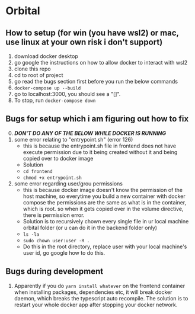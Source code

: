 # Orbital

## How to setup (for win (you have wsl2) or mac, use linux at your own risk i don't support)
1. download docker desktop
2. go google the instructions on how to allow docker to interact with wsl2
3. clone this repo
4. cd to root of project
5. go read the bugs section first before you run the below commands
6. `docker-compose up --build `
7. go to localhost:3000, you should see a "[]".
8. To stop, run `docker-compose down`

## Bugs for setup which i am figuring out how to fix
0. ***DON'T DO ANY OF THE BELOW WHILE DOCKER IS RUNNING***
1. some error relating to "entrypoint.sh" (error 126)
   - this is because the entrypoint.sh file in frontend does not have execute permission due to it being created without it and being copied over to docker image
   - Solution 
   - `cd frontend`
   - `chmod +x entrypoint.sh`
2. some error regarding user/grou permissions
   - this is because docker image doesn't know the permission of the host machine, so everytime you build a new container with docker compose the permissions are the same as what is in the container, which is root. so when it gets copied over in the volume directive, there is permission error.
   - Solution is to recursively chown every single file in ur local machine orbital folder (or u can do it in the backend folder only)
   - `ls -la`
   - `sudo chown user:user -R .` 
   - Do this in the root directory, replace user with your local machine's user id, go google how to do this.

## Bugs during development
1. Apparently if you do `yarn install whatever` on the frontend container when installing packages, dependencies etc, it will break docker daemon, which breaks the typescript auto recompile. The solution is to restart your whole docker app after stopping your docker network.
